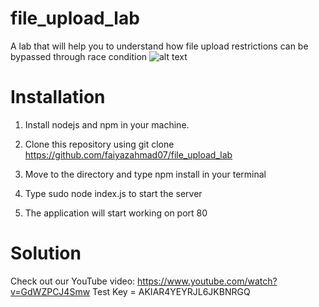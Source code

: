 # file_upload_lab
A lab that will help you to understand how file upload restrictions can be bypassed through race condition
![alt text](logo.png)

# Installation

1. Install nodejs and npm in your machine.

2. Clone this repository using git clone https://github.com/faiyazahmad07/file_upload_lab

3. Move to the directory and type npm install in your terminal

4. Type sudo node index.js to start the server

5. The application will start working on port 80

# Solution

Check out our YouTube video: https://www.youtube.com/watch?v=GdWZPCJ4Smw
Test Key = AKIAR4YEYRJL6JKBNRGQ
